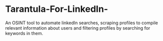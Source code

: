 # Tarantula-For-LinkedIn-
An OSINT tool to automate linkedIn searches, scraping profiles to compile relevant information about users and filtering profiles by searching for keywords in them.
